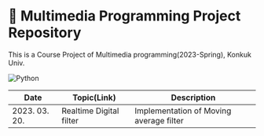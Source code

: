 # 📱 Multimedia Programming Project Repository

This is a Course Project of Multimedia programming(2023-Spring), Konkuk Univ.

![Python](https://img.shields.io/badge/Python-ecd53f.svg?&style=for-the-badge&logo=Java&logoColor=white)


|Date|Topic(Link)|Description|
|------|---|---|
|2023. 03. 20.|Realtime Digital filter|Implementation of Moving average filter|
